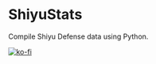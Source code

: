 # ShiyuStats
Compile Shiyu Defense data using Python.

[![ko-fi](https://ko-fi.com/img/githubbutton_sm.svg)](https://ko-fi.com/Q5Q4IJ3P6)
